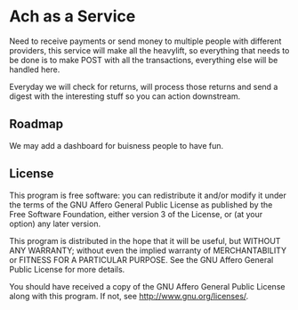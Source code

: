 # Ach as a Service

Need to receive payments or send money to multiple people with different
providers, this service will make all the heavylift, so everything that needs
to be done is to make POST with all the transactions, everything else will be
handled here.

Everyday we will check for returns, will process those returns and send a
digest with the interesting stuff so you can action downstream.

## Roadmap

We may add a dashboard for buisness people to have fun.

## License

This program is free software: you can redistribute it and/or modify it under
the terms of the GNU Affero General Public License as published by the Free
Software Foundation, either version 3 of the License, or (at your option) any
later version.

This program is distributed in the hope that it will be useful, but WITHOUT ANY
WARRANTY; without even the implied warranty of MERCHANTABILITY or FITNESS FOR A
PARTICULAR PURPOSE.  See the GNU Affero General Public License for more
details.

You should have received a copy of the GNU Affero General Public License along
with this program.  If not, see <http://www.gnu.org/licenses/>.
